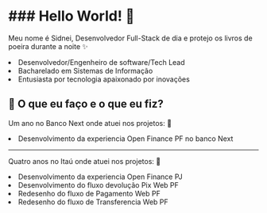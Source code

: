 <h1>### Hello World! 👋</h1>

<font>Meu nome é Sidnei, Desenvolvedor Full-Stack de dia e protejo os livros de poeira durante a noite ✨</font>

<lo>
  <li>Desenvolvedor/Engenheiro de software/Tech Lead</li>
  <li>Bacharelado em Sistemas de Informação</li>
  <li>Entusiasta por tecnologia apaixonado por inovações</li>
</lo>

<h2>🌱 O que eu faço e o que eu fiz?</h2>

Um ano no Banco Next onde atuei nos projetos: 💼
<lo>
  <li>Desenvolvimento da experiencia Open Finance PF no banco Next</li>
</lo>

<hr stle="border-top:1px solid;"></hr>

Quatro anos no Itaú onde atuei nos projetos: 💼
<lo>
  <li>Desenvolvimento da experiencia Open Finance PJ</li>
  <li>Desenvolvimento do fluxo devolução Pix Web PF</li>
  <li>Redesenho do fluxo de Pagamento Web PF</li>
  <li>Redesenho do fluxo de Transferencia Web PF</li>
</lo>
